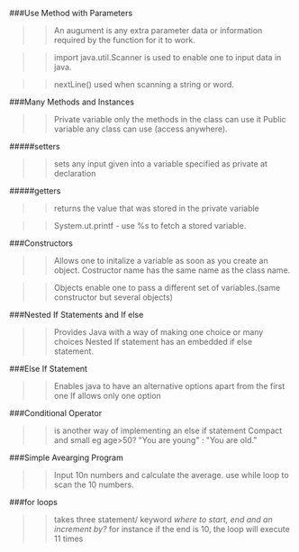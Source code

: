  ###Use Method with Parameters
 
 >>An augument is any extra parameter data or information required by the function for it to work.
 
 >>import java.util.Scanner is used to enable one to input data in java.
 
 >>nextLine() used when scanning a string or word.
 
 ###Many Methods and Instances
 
 >>Private variable only the methods in the class can use it
 >>Public variable any class can use (access anywhere).
 
 #####setters
 
 >>sets any input given into a variable specified as private at declaration
  
 #####getters
 
 >>returns the value that was stored in the private variable
 
 >>System.ut.printf - use %s to fetch a stored variable.
 
 ###Constructors
 
 >>Allows one to initalize a variable as soon as you create an object.
 >>Costructor name has the same name as the class name.
 
 >>Objects enable one to pass a different set of variables.(same constructor but several objects)
 
 
###Nested If Statements and If else 

>>Provides Java with a way of making one choice or many choices
>>Nested If statement has an embedded if else statement.
 
 
 ###Else If Statement
 
 >>Enables java to have an alternative options apart from the first one
 >>If allows only one option
 
 ###Conditional Operator
 
 >>is another way of implementing an else if statement
 >>Compact and small
 >> eg age>50? "You are young" : "You are old."
 
 ###Simple Avearging Program
 
 >>Input 10n numbers and calculate the average.
 >>use while loop to scan the 10 numbers.
 
 ###for loops
 
 >>takes three statement/ keyword *where to start, end and an increment by?*
 >> for instance if the end is 10, the loop will execute 11 times